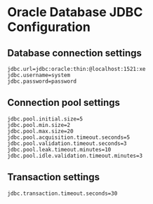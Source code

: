 # Oracle Database JDBC Configuration

## Database connection settings
```
jdbc.url=jdbc:oracle:thin:@localhost:1521:xe
jdbc.username=system
jdbc.password=password
```

## Connection pool settings
```
jdbc.pool.initial.size=5
jdbc.pool.min.size=2
jdbc.pool.max.size=20
jdbc.pool.acquisition.timeout.seconds=5
jdbc.pool.validation.timeout.seconds=3
jdbc.pool.leak.timeout.minutes=10
jdbc.pool.idle.validation.timeout.minutes=3
```

## Transaction settings
```
jdbc.transaction.timeout.seconds=30
```
